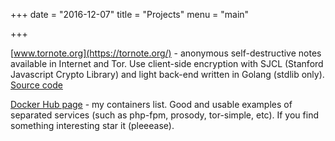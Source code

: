 +++
date = "2016-12-07"
title = "Projects"
menu = "main"

+++

[www.tornote.org](https://tornote.org/) - anonymous self-destructive notes available in Internet and Tor. Use client-side encryption with SJCL (Stanford Javascript Crypto Library) and light back-end written in Golang (stdlib only). [Source code](https://github.com/osminogin/tornote)

[Docker Hub page](https://hub.docker.com/u/osminogin/) - my containers list. Good and usable examples of separated services (such as php-fpm, prosody, tor-simple, etc). If you find something interesting star it (pleeease).
